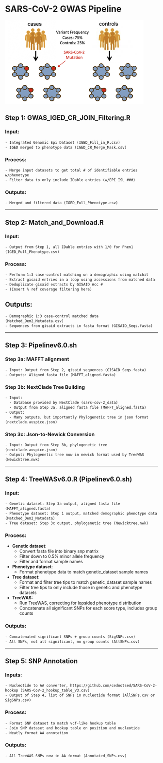 # SARS-CoV-2 GWAS Pipeline

![alt text](https://github.com/elder099/SARS-CoV-2-GWAS/blob/main/SC2_GWAS_Figure.png)


## **Step 1: GWAS_IGED_CR_JOIN_Filtering.R**
### Input:
    - Integrated Genomic Epi Dataset (IGED_Fill_in_R.csv)
    - IGED merged to phenotype data (IGED_CR_Merge_Mask.csv)
### Process:
    - Merge input datasets to get total # of identifiable entries w/phenotype
    - Filter data to only include IDable entries (w/EPI_ISL_###)
### Outputs:
    - Merged and filtered data (IGED_Full_Phenotype.csv)
___
## **Step 2: Match_and_Download.R**
### Input:
    - Output from Step 1, all IDable entries with 1/0 for Phen1 (IGED_Full_Phenotype.csv)
### Process:
    - Perform 1:3 case-control matching on a demographic using matchit
    - Extract gisaid entries in a loop using accessions from matched data
    - Deduplicate gisaid extracts by GISAID Acc #
    - (Insert % ref coverage filtering here)
## Outputs:
    - Demographic 1:3 case-control matched data (Matched_Dem2_Metadata.csv)
    - Sequences from gisaid extracts in fasta format (GISAID_Seqs.fasta)
___
## **Step 3: Pipelinev6.0.sh**
### Step 3a: MAFFT alignment
    - Input: Output from Step 2, gisaid sequences (GISAID_Seqs.fasta)
    - Outputs: Aligned fasta file (MAFFT_aligned.fasta)

### Step 3b: NextClade Tree Building
    - Input:
      - Database provided by NextClade (sars-cov-2_data)
      - Output from Step 3a, aligned fasta file (MAFFT_aligned.fasta)
    - Output:
      - Many outputs, but importantly Phylogenetic tree in json format (nextclade.auspice.json)
### Step 3c: Json-to-Newick Conversion
    - Input: Output from Step 3b, phylogenetic tree (nextclade.auspice.json)
    - Output: Phylogenetic tree now in newick format used by TreeWAS (Newicktree.nwk)
___
## **Step 4: TreeWASv6.0.R** (Pipelinev6.0.sh)
### Input:
    - Genetic dataset: Step 3a output, aligned fasta file (MAFFT_aligned.fasta)
    - Phenotype dataset: Step 1 output, matched demographic phenotype data (Matched_Dem2_Metadata)
    - Tree dataset: Step 3c output, phylogenetic tree (Newicktree.nwk)

### Process:
  - **Genetic dataset**:
      - Convert fasta file into binary snp matrix
      - Filter down to 0.5% minor allele frequency
      - Filter and format sample names
  - **Phenotype dataset**:
      - Format phenotype data to match genetic_dataset sample names
  - **Tree dataset**:
      - Format and filter tree tips to match genetic_dataset sample names
      - Filter tree tips to only include those in genetic and phenotype datasets
  - **TreeWAS:**
      - Run TreeWAS, correcting for lopsided phenotype distribution
      - Concatenate all significant SNPs for each score type, includes group counts

### Outputs:
    - Concatenated significant SNPs + group counts (SigSNPs.csv)
    - All SNPs, not all significant, no group counts (AllSNPs.csv)
___
## **Step 5: SNP Annotation**
### Inputs:
    - Nucleotide to AA converter, https://github.com/cednotsed/SARS-CoV-2-hookup (SARS-CoV-2_hookup_table_V3.csv)
    - Output of Step 4, list of SNPs in nucleotide format (AllSNPs.csv or SigSNPs.csv)
### Process:
    - Format SNP dataset to match vcf-like hookup table
    - Join SNP dataset and hookup table on position and nucleotide
    - Neatly format AA annotation
### Outputs:
    - All TreeWAS SNPs now in AA format (Annotated_SNPs.csv)

